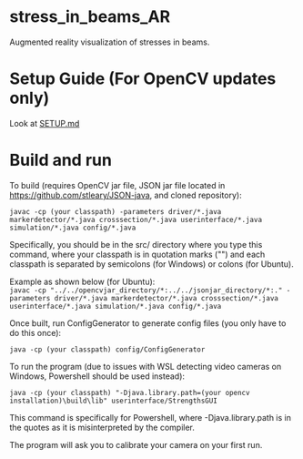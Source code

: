 # stress_in_beams_AR
Augmented reality visualization of stresses in beams.

# Setup Guide (For OpenCV updates only)

Look at [SETUP.md](https://github.com/alexcwu1121/stress_in_beams_AR/blob/master/SETUP.md)

# Build and run

To build (requires OpenCV jar file, JSON jar file located in https://github.com/stleary/JSON-java, and cloned repository):

`javac -cp (your classpath) -parameters driver/*.java markerdetector/*.java crosssection/*.java userinterface/*.java simulation/*.java config/*.java`

Specifically, you should be in the src/ directory where you type this command, where your classpath is in quotation marks ("") and each classpath is separated by semicolons (for Windows) or colons (for Ubuntu).

Example as shown below (for Ubuntu): </br>
`javac -cp "../../opencvjar_directory/*:../../jsonjar_directory/*:." -parameters driver/*.java markerdetector/*.java crosssection/*.java userinterface/*.java simulation/*.java config/*.java`

Once built, run ConfigGenerator to generate config files (you only have to do this once):

`java -cp (your classpath) config/ConfigGenerator`

To run the program (due to issues with WSL detecting video cameras on Windows, Powershell should be used instead):

`java -cp (your classpath) "-Djava.library.path=(your opencv installation)\build\lib" userinterface/StrengthsGUI`

This command is specifically for Powershell, where -Djava.library.path is in the quotes as it is misinterpreted by the compiler.

The program will ask you to calibrate your camera on your first run.
